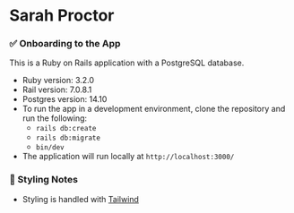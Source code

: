 # Sarah Proctor

### ✅ Onboarding to the App

This is a Ruby on Rails application with a PostgreSQL database.

- Ruby version: 3.2.0
- Rail version: 7.0.8.1
- Postgres version: 14.10
- To run the app in a development environment, clone the repository and run the following:
  - `rails db:create`
  - `rails db:migrate`
  - `bin/dev`
- The application will run locally at `http://localhost:3000/`

### 💄 Styling Notes

- Styling is handled with [Tailwind](https://tailwindcss.com/docs/guides/ruby-on-rails)
